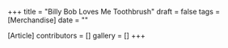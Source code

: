 +++
title = "Billy Bob Loves Me Toothbrush"
draft = false
tags = [Merchandise]
date = ""

[Article]
contributors = []
gallery = []
+++